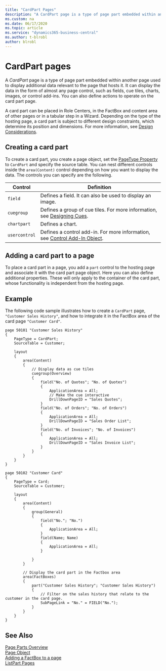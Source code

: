 ```yaml
---
title: "CardPart Pages"
description: "A CardPart page is a type of page part embedded within another page used to display additional data relevant to the page that hosts it."
ms.custom: na
ms.date: 06/17/2020
ms.topic: article
ms.service: "dynamics365-business-central"
ms.author: t-blrobl
author: blrobl
---
```


# CardPart pages

A *CardPart* page is a type of page part embedded within another page used to display additional data relevant to the page that hosts it. It can display the data in the form of almost any page control, such as fields, cue tiles, charts, images, or control add-ins. You can also define actions to operate on the card part page. 

A card part can be placed in Role Centers, in the FactBox and content area of other pages or in a tabular step in a Wizard. Depending on the type of the hosting page, a card part is subject to different design constraints, which determine its position and dimensions. For more information, see [Design Considerations](devenv-designing-parts#design-considerations.md).

## Creating a card part

To create a card part, you create a page object, set the [PageType Property](properties/devenv-pagetype-property.md) to `CardPart` and specify the source table. You can nest different controls inside the `area(Content)` control depending on how you want to display the data. The controls you can specify are the following.

|Control|Definition|
|---|---|
|`field`|Defines a field. It can also be used to display an image.|
|`cuegroup`|Defines a group of cue tiles. For more information, see [Designing Cues](devenv-cues-action-tiles.md#CueDesign).|
|`chartpart`|Defines a chart.|
|`usercontrol`|Defines a control add-in. For more information, see [Control Add-In Object](devenv-control-addin-object.md).

## Adding a card part to a page

To place a card part in a page, you add a `part` control to the hosting page and associate it with the card part page object. Here you can also define additional properties. These will only apply to the container of the card part, whose functionality is independent from the hosting page.


## Example

The following code sample illustrates how to create a `CardPart` page, `"Customer Sales History"`, and how to integrate it in the FactBox area of the card page `"Customer Card"`. 

```
page 50101 "Customer Sales History"
{
    PageType = CardPart;
    SourceTable = Customer;

    layout
    {
        area(Content)
        {
            // Display data as cue tiles
            cuegroup(Overview)
            {
                field("No. of Quotes"; "No. of Quotes")
                {
                    ApplicationArea = All;
                    // Make the cue interactive
                    DrillDownPageID = "Sales Quotes";
                }
                field("No. of Orders"; "No. of Orders")
                {
                    ApplicationArea = All;
                    DrillDownPageID = "Sales Order List";
                }
                field("No. of Invoices"; "No. of Invoices")
                {
                    ApplicationArea = All;
                    DrillDownPageID = "Sales Invoice List";
                }
            }
        }
    }
}

page 50102 "Customer Card"
{
    PageType = Card;
    SourceTable = Customer;

    layout
    {
        area(Content)
        {
            group(General)
            {
                field("No."; "No.")
                {
                    ApplicationArea = All;
                }
                field(Name; Name)
                {
                    ApplicationArea = All;
                }

            }
        }
        
        // Display the card part in the Factbox area
        area(FactBoxes)
        {
            part("Customer Sales History"; "Customer Sales History")
            {
                // Filter on the sales history that relate to the customer in the card page.
                SubPageLink = "No." = FIELD("No.");
            }
        }
    }
}
```

## See Also

[Page Parts Overview](devenv-designing-parts.md)   
[Page Object](devenv-page-object.md)   
[Adding a FactBox to a page](devenv-adding-a-factbox-to-page.md)   
[ListPart Pages](devenv-listpart-page.md)   
